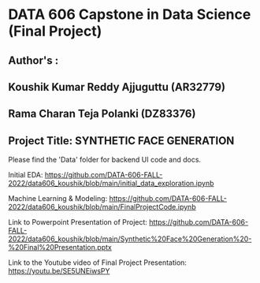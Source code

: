# DATA 606 Capstone in Data Science (Final Project)

## Author's : 
## Koushik Kumar Reddy Ajjuguttu (AR32779)
## Rama Charan Teja Polanki (DZ83376)

## Project Title:  SYNTHETIC FACE GENERATION

Please find the 'Data' folder for backend UI code and docs.

Initial EDA: https://github.com/DATA-606-FALL-2022/data606_koushik/blob/main/initial_data_exploration.ipynb

Machine Learning & Modeling: https://github.com/DATA-606-FALL-2022/data606_koushik/blob/main/FinalProjectCode.ipynb

Link to Powerpoint Presentation of Project: https://github.com/DATA-606-FALL-2022/data606_koushik/blob/main/Synthetic%20Face%20Generation%20-%20Final%20Presentation.pptx 

Link to the Youtube video of Final Project Presentation: https://youtu.be/SE5UNEiwsPY

